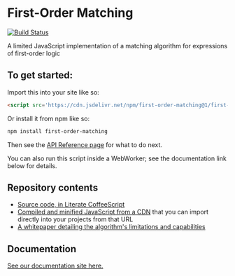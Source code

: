 
# First-Order Matching

[![Build Status](https://travis-ci.org/lurchmath/first-order-matching.svg?branch=master)](https://travis-ci.org/lurchmath/first-order-matching)

A limited JavaScript implementation of a matching algorithm for expressions of first-order logic

## To get started:

Import this into your site like so:

```html
<script src='https://cdn.jsdelivr.net/npm/first-order-matching@1/first-order-matching.js'></script>
```

Or install it from npm like so:
```bash
npm install first-order-matching
```

Then see the [API Reference
page](https://lurchmath.github.io/first-order-matching/site/api-reference)
for what to do next.

You can also run this script inside a WebWorker; see the documentation link
below for details.

## Repository contents

 * [Source code, in Literate CoffeeScript](first-order-matching.litcoffee)
 * [Compiled and minified JavaScript from a CDN](https://cdn.jsdelivr.net/npm/first-order-matching@1/first-order-matching.js) that you can import directly into your projects from that URL
 * [A whitepaper detailing the algorithm's limitations and capabilities](https://github.com/lurchmath/first-order-matching/blob/master/paper/first-order-matching-in-detail.pdf)

## Documentation

[See our documentation site here.](https://lurchmath.github.io/first-order-matching/)
